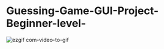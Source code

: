 # Guessing-Game-GUI-Project-Beginner-level-


![ezgif com-video-to-gif](https://user-images.githubusercontent.com/60891874/86973645-8f319a00-c192-11ea-9fbb-e5bfbab761ee.gif)
